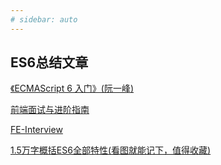```yaml
---
# sidebar: auto
---
```

## ES6总结文章
[《ECMAScript 6 入门》(阮一峰)](http://es6.ruanyifeng.com/)

[前端面试与进阶指南](https://www.cxymsg.com/guide/vue.html)

[FE-Interview](http://blog.poetries.top/FE-Interview-Questions/)

[1.5万字概括ES6全部特性(看图就能记下，值得收藏)](https://juejin.im/post/5d9bf530518825427b27639d)
